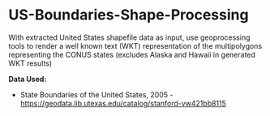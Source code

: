 # US-Boundaries-Shape-Processing
With extracted United States shapefile data as input, use geoprocessing tools to render a well known text (WKT) representation of the multipolygons representing the CONUS states (excludes Alaska and Hawaii in generated WKT results)

**Data Used:**
* State Boundaries of the United States, 2005 - https://geodata.lib.utexas.edu/catalog/stanford-vw421bb8115
